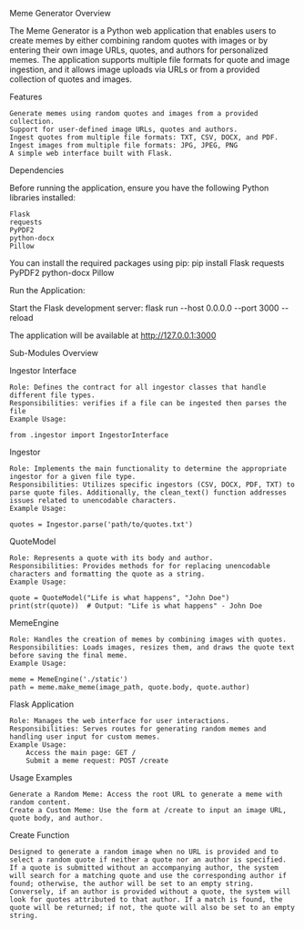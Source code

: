 Meme Generator
Overview

The Meme Generator is a Python web application that enables users to create memes by either combining random quotes with images or by entering their own image URLs, quotes, and authors for personalized memes. The application supports multiple file formats for quote and image ingestion, and it allows image uploads via URLs or from a provided collection of quotes and images.

Features

    Generate memes using random quotes and images from a provided collection.
    Support for user-defined image URLs, quotes and authors.
    Ingest quotes from multiple file formats: TXT, CSV, DOCX, and PDF.
    Ingest images from multiple file formats: JPG, JPEG, PNG
    A simple web interface built with Flask.

Dependencies

Before running the application, ensure you have the following Python libraries installed:

    Flask
    requests
    PyPDF2
    python-docx
    Pillow

You can install the required packages using pip:
    pip install Flask requests PyPDF2 python-docx Pillow

Run the Application:

Start the Flask development server:
    flask run --host 0.0.0.0 --port 3000 --reload

The application will be available at http://127.0.0.1:3000


Sub-Modules Overview

Ingestor Interface

    Role: Defines the contract for all ingestor classes that handle different file types.
    Responsibilities: verifies if a file can be ingested then parses the file
    Example Usage:

    from .ingestor import IngestorInterface

Ingestor

    Role: Implements the main functionality to determine the appropriate ingestor for a given file type.
    Responsibilities: Utilizes specific ingestors (CSV, DOCX, PDF, TXT) to parse quote files. Additionally, the clean_text() function addresses issues related to unencodable characters.
    Example Usage:

    quotes = Ingestor.parse('path/to/quotes.txt')

QuoteModel

    Role: Represents a quote with its body and author.
    Responsibilities: Provides methods for for replacing unencodable characters and formatting the quote as a string.
    Example Usage:

    quote = QuoteModel("Life is what happens", "John Doe")
    print(str(quote))  # Output: "Life is what happens" - John Doe

MemeEngine

    Role: Handles the creation of memes by combining images with quotes.
    Responsibilities: Loads images, resizes them, and draws the quote text before saving the final meme.
    Example Usage:

    meme = MemeEngine('./static')
    path = meme.make_meme(image_path, quote.body, quote.author)

Flask Application

    Role: Manages the web interface for user interactions.
    Responsibilities: Serves routes for generating random memes and handling user input for custom memes.
    Example Usage:
        Access the main page: GET /
        Submit a meme request: POST /create

Usage Examples

    Generate a Random Meme: Access the root URL to generate a meme with random content.
    Create a Custom Meme: Use the form at /create to input an image URL, quote body, and author.


Create Function 

    Designed to generate a random image when no URL is provided and to select a random quote if neither a quote nor an author is specified. If a quote is submitted without an accompanying author, the system will search for a matching quote and use the corresponding author if found; otherwise, the author will be set to an empty string. Conversely, if an author is provided without a quote, the system will look for quotes attributed to that author. If a match is found, the quote will be returned; if not, the quote will also be set to an empty string.